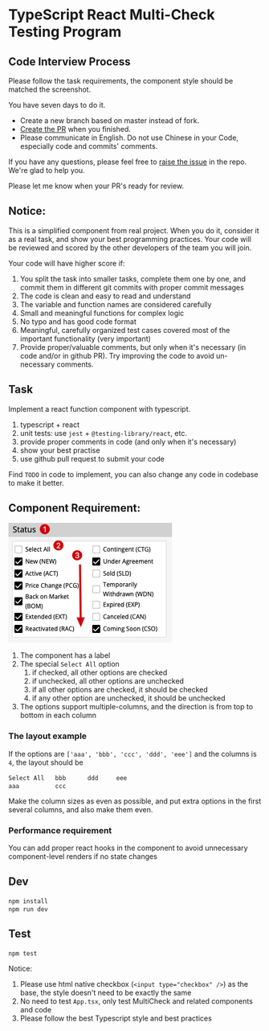 TypeScript React Multi-Check Testing Program
============================================

## Code Interview Process 

Please follow the task requirements, the component style should be matched the screenshot.

You have seven days to do it.

- Create a new branch based on master instead of fork.
- [Create the PR](../../pulls) when you finished.
- Please communicate in English. Do not use Chinese in your Code, especially code and commits' comments.

If you have any questions, please feel free to [raise the issue](../../issues) in the repo. We're glad to help you.

Please let me know when your PR's ready for review.

## Notice:

This is a simplified component from real project.
When you do it, consider it as a real task, and show your best programming practices.
Your code will be reviewed and scored by the other developers of the team you will join.

Your code will have higher score if:

1. You split the task into smaller tasks, complete them one by one, and commit them in different git commits with proper commit messages 
1. The code is clean and easy to read and understand
2. The variable and function names are considered carefully
3. Small and meaningful functions for complex logic
4. No typo and has good code format
5. Meaningful, carefully organized test cases covered most of the important functionality (very important)
6. Provide proper/valuable comments, but only when it's necessary (in code and/or in github PR). Try improving the code to avoid un-necessary comments. 

## Task

Implement a react function component with typescript.

1. typescript + react
2. unit tests: use `jest` + `@testing-library/react`, etc.
3. provide proper comments in code (and only when it's necessary) 
4. show your best practise
5. use github pull request to submit your code

Find `TODO` in code to implement, you can also change any code in codebase to make it better.

## Component Requirement:

![demo](./images/demo.png)

1. The component has a label
2. The special `Select All` option
   1. if checked, all other options are checked
   2. if unchecked, all other options are unchecked
   3. if all other options are checked, it should be checked
   4. if any other option are unchecked, it should be unchecked
3. The options support multiple-columns, and the direction is from top to bottom in each column

### The layout example

If the options are `['aaa', 'bbb', 'ccc', 'ddd', 'eee']` and the columns is `4`, the layout should be

```
Select All   bbb      ddd     eee
aaa          ccc
```

Make the column sizes as even as possible, and put extra options in the first several columns, and also make them even.

### Performance requirement

You can add proper react hooks in the component to avoid unnecessary component-level renders if no state changes

## Dev

```
npm install
npm run dev
```

## Test

```
npm test
```

Notice:
1. Please use html native checkbox (`<input type="checkbox" />`) as the base,
   the style doesn't need to be exactly the same
2. No need to test `App.tsx`, only test MultiCheck and related components and code
4. Please follow the best Typescript style and best practices
